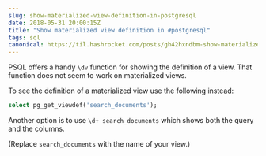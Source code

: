 ```yaml
---
slug: show-materialized-view-definition-in-postgresql
date: 2018-05-31 20:00:15Z
title: "Show materialized view definition in #postgresql"
tags: sql
canonical: https://til.hashrocket.com/posts/gh42hxndbm-show-materialized-view-definition-in-postgresql
---
```



PSQL offers a handy `\dv` function for showing the definition of a view. That function does not seem to work on materialized views. 

To see the definition of a materialized view use the following instead:

```sql
select pg_get_viewdef('search_documents');
```

Another option is to use `\d+ search_documents` which shows both the query and the columns.

(Replace `search_documents` with the name of your view.)
